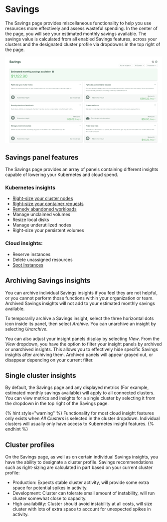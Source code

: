 # Savings

The Savings page provides miscellaneous functionality to help you use resources more effectively and assess wasteful spending. In the center of the page, you will see your estimated monthly savings available. The savings value is calculated from all enabled Savings features, across your clusters and the designated cluster profile via dropdowns in the top right of the page.

![The Savings page](/images/savings-overview.png)

## Savings panel features

The Savings page provides an array of panels containing different insights capable of lowering your Kubernetes and cloud spend.

### Kubernetes insights

* [Right-size your cluster nodes](https://docs.kubecost.com/using-kubecost/navigating-the-kubecost-ui/savings/cluster-right-sizing-recommendations)
* [Right-size your container requests](https://docs.kubecost.com/using-kubecost/navigating-the-kubecost-ui/savings/auto-request-sizing/one-click-request-sizing)
* [Remedy abandoned workloads](https://docs.kubecost.com/apis/apis-overview/api-abandoned-workloads)
* Manage unclaimed volumes
* Resize local disks
* Manage underutilized nodes
* Right-size your persistent volumes

### Cloud insights:

* Reserve instances
* Delete unassigned resources
* [Spot Instances](https://docs.kubecost.com/using-kubecost/navigating-the-kubecost-ui/savings/spot-checklist)

## Archiving Savings insights

You can archive individual Savings insights if you feel they are not helpful, or you cannot perform those functions within your organization or team. Archived Savings insights will not add to your estimated monthly savings available.

To temporarily archive a Savings insight, select the three horizontal dots icon inside its panel, then select _Archive._ You can unarchive an insight by selecting _Unarchive_.

You can also adjust your insight panels display by selecting _View_. From the _View_ dropdown, you have the option to filter your insight panels by archived or unarchived insights. This allows you to effectively hide specific Savings insights after archiving them. Archived panels will appear grayed out, or disappear depending on your current filter.

## Single cluster insights

By default, the Savings page and any displayed metrics (For example, estimated monthly savings available) will apply to all connected clusters. You can view metrics and insights for a single cluster by selecting it from the dropdown in the top right of the Savings page.

{% hint style="warning" %}
Functionality for most cloud insight features only exists when _All Clusters_ is selected in the cluster dropdown. Individual clusters will usually only have access to Kubernetes insight features.
{% endhint %}

## Cluster profiles

On the Savings page, as well as on certain individual Savings insights, you have the ability to designate a cluster profile. Savings recommendations such as right-sizing are calculated in part based on your current cluster profile:

* Production: Expects stable cluster activity, will provide some extra space for potential spikes in activity.
* Development: Cluster can tolerate small amount of instability, will run cluster somewhat close to capacity.
* High availability: Cluster should avoid instability at all costs, will size cluster with lots of extra space to account for unexpected spikes in activity.
